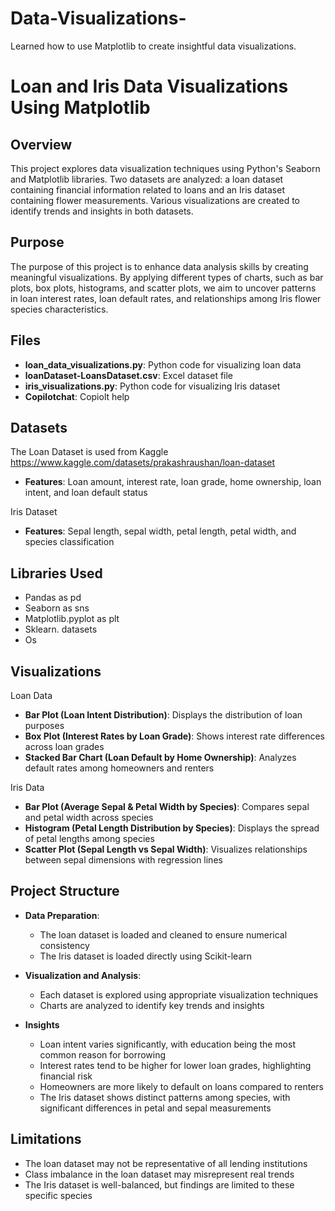 # Data-Visualizations-
Learned how to use Matplotlib to create insightful data visualizations.

# Loan and Iris Data Visualizations Using Matplotlib

## Overview
This project explores data visualization techniques using Python's Seaborn and Matplotlib libraries. Two datasets are analyzed: a loan dataset containing financial information related to loans and an Iris dataset containing flower measurements. Various visualizations are created to identify trends and insights in both datasets.

## Purpose
The purpose of this project is to enhance data analysis skills by creating meaningful visualizations. By applying different types of charts, such as bar plots, box plots, histograms, and scatter plots, we aim to uncover patterns in loan interest rates, loan default rates, and relationships among Iris flower species characteristics.

## Files
- **loan_data_visualizations.py**: Python code for visualizing loan data
- **loanDataset-LoansDataset.csv**: Excel dataset file 
- **iris_visualizations.py**: Python code for visualizing Iris dataset
- **Copilotchat**: Copiolt help

## Datasets
The Loan Dataset is used from Kaggle 
https://www.kaggle.com/datasets/prakashraushan/loan-dataset
- **Features**: Loan amount, interest rate, loan grade, home ownership, loan intent, and loan default status

Iris Dataset
- **Features**: Sepal length, sepal width, petal length, petal width, and species classification


## Libraries Used
- Pandas as pd
- Seaborn as sns
- Matplotlib.pyplot as plt
- Sklearn. datasets 
- Os 

## Visualizations
Loan Data
- **Bar Plot (Loan Intent Distribution)**: Displays the distribution of loan purposes
- **Box Plot (Interest Rates by Loan Grade)**: Shows interest rate differences across loan grades
- **Stacked Bar Chart (Loan Default by Home Ownership)**: Analyzes default rates among homeowners and renters

Iris Data
- **Bar Plot (Average Sepal & Petal Width by Species)**: Compares sepal and petal width across species
- **Histogram (Petal Length Distribution by Species)**: Displays the spread of petal lengths among species
- **Scatter Plot (Sepal Length vs Sepal Width)**: Visualizes relationships between sepal dimensions with regression lines

## Project Structure
- **Data Preparation**:
  - The loan dataset is loaded and cleaned to ensure numerical consistency
  - The Iris dataset is loaded directly using Scikit-learn

- **Visualization and Analysis**:
  - Each dataset is explored using appropriate visualization techniques
  - Charts are analyzed to identify key trends and insights

- **Insights**
  - Loan intent varies significantly, with education being the most common reason for borrowing
  - Interest rates tend to be higher for lower loan grades, highlighting financial risk
  - Homeowners are more likely to default on loans compared to renters
  - The Iris dataset shows distinct patterns among species, with significant differences in petal and sepal measurements

## Limitations
- The loan dataset may not be representative of all lending institutions
- Class imbalance in the loan dataset may misrepresent real trends
- The Iris dataset is well-balanced, but findings are limited to these specific species
